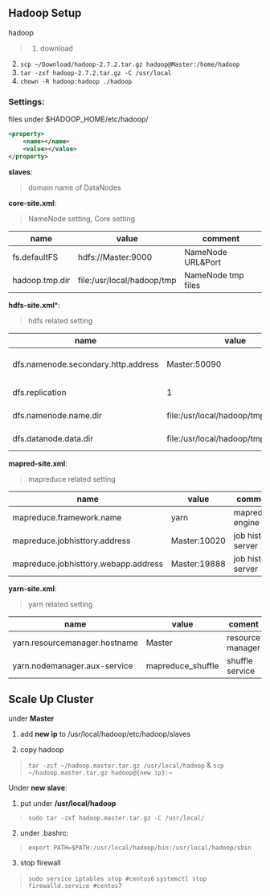 ## Hadoop Setup

hadoop
>1. download
2. `scp ~/Download/hadoop-2.7.2.tar.gz hadoop@Master:/home/hadoop`
3. `tar -zxf hadoop-2.7.2.tar.gz -C /usr/local`
4. `chown -R hadoop:hadoop ./hadoop`

### Settings:

files under $HADOOP_HOME/etc/hadoop/

```xml
<property>
    <name></name>
    <value></value>
</property>
```

**slaves**:
> domain name of DataNodes

**core-site.xml**:
> NameNode setting, Core setting

| name | value | comment |
| ---- | ----- | ------- |
| fs.defaultFS | hdfs://Master:9000 | NameNode URL&Port |
| hadoop.tmp.dir | file:/usr/local/hadoop/tmp | NameNode tmp files |

**hdfs-site.xml***:
> hdfs related setting

| name | value | comment |
| ---- | ---- | ------ |
| dfs.namenode.secondary.http.address | Master:50090 | Secondary NameNode URL&Port|
| dfs.replication | 1 | How many copies |
| dfs.namenode.name.dir | file:/usr/local/hadoop/tmp/dfs/name | namenode file |
| dfs.datanode.data.dir | file:/usr/local/hadoop/tmp/dfs/data | datanode file |

**mapred-site.xml**:
> mapreduce related setting

| name | value | comment |
| ---- | ----- | ------ |
| mapreduce.framework.name | yarn | mapreduce engine |
| mapreduce.jobhisttory.address | Master:10020 | job history server|
| mapreduce.jobhisttory.webapp.address | Master:19888 | job history server |

**yarn-site.xml**:
> yarn related setting

| name | value | coment |
| ---- | ----- | ------ |
| yarn.resourcemanager.hostname | Master | resource manager |
| yarn.nodemanager.aux-service | mapreduce_shuffle | shuffle service |

## Scale Up Cluster

under **Master**


1. add **new ip** to /usr/local/hadoop/etc/hadoop/slaves

2. copy hadoop
> `tar -zcf ~/hadoop.master.tar.gz /usr/local/hadoop` & `scp ~/hadoop.master.tar.gz hadoop@{new ip}:~`

Under **new slave**:

1. put under **/usr/local/hadoop**
> `sudo tar -zxf hadoop.master.tar.gz -C /usr/local/`
2. under .bashrc:
> `export PATH=$PATH:/usr/local/hadoop/bin:/usr/local/hadoop/sbin`

3. stop firewall
> `sudo service iptables stop #centos6`
`systemctl stop firewalld.service #centos7`
